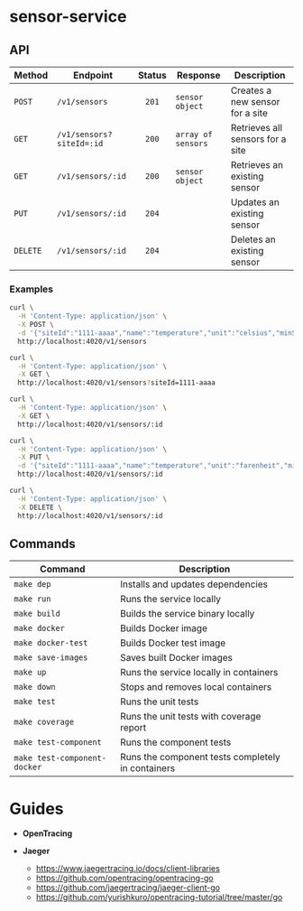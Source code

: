 # sensor-service

## API

| Method   | Endpoint                 | Status | Response           | Description                      |
|----------|--------------------------|:------:|--------------------|----------------------------------|
| `POST`   | `/v1/sensors`            | `201`  | `sensor object`    | Creates a new sensor for a site  |
| `GET`    | `/v1/sensors?siteId=:id` | `200`  | `array of sensors` | Retrieves all sensors for a site |
| `GET`    | `/v1/sensors/:id`        | `200`  | `sensor object`    | Retrieves an existing sensor     |
| `PUT`    | `/v1/sensors/:id`        | `204`  |                    | Updates an existing sensor       |
| `DELETE` | `/v1/sensors/:id`        | `204`  |                    | Deletes an existing sensor       |

### Examples

```bash
curl \
  -H 'Content-Type: application/json' \
  -X POST \
  -d '{"siteId":"1111-aaaa","name":"temperature","unit":"celsius","minSafe":-30.0,"maxSafe":30.0}' \
  http://localhost:4020/v1/sensors

curl \
  -H 'Content-Type: application/json' \
  -X GET \
  http://localhost:4020/v1/sensors?siteId=1111-aaaa

curl \
  -H 'Content-Type: application/json' \
  -X GET \
  http://localhost:4020/v1/sensors/:id

curl \
  -H 'Content-Type: application/json' \
  -X PUT \
  -d '{"siteId":"1111-aaaa","name":"temperature","unit":"farenheit","minSafe":-22.0,"maxSafe":86.0}' \
  http://localhost:4020/v1/sensors/:id

curl \
  -H 'Content-Type: application/json' \
  -X DELETE \
  http://localhost:4020/v1/sensors/:id
```

## Commands

| Command                      | Description                                       |
|------------------------------|---------------------------------------------------|
| `make dep`                   | Installs and updates dependencies                 |
| `make run`                   | Runs the service locally                          |
| `make build`                 | Builds the service binary locally                 |
| `make docker`                | Builds Docker image                               |
| `make docker-test`           | Builds Docker test image                          |
| `make save-images`           | Saves built Docker images                         |
| `make up`                    | Runs the service locally in containers            |
| `make down`                  | Stops and removes local containers                |
| `make test`                  | Runs the unit tests                               |
| `make coverage`              | Runs the unit tests with coverage report          |
| `make test-component`        | Runs the component tests                          |
| `make test-component-docker` | Runs the component tests completely in containers |

# Guides

  * **OpenTracing**

  * **Jaeger**
    - https://www.jaegertracing.io/docs/client-libraries
    - https://github.com/opentracing/opentracing-go
    - https://github.com/jaegertracing/jaeger-client-go
    - https://github.com/yurishkuro/opentracing-tutorial/tree/master/go
